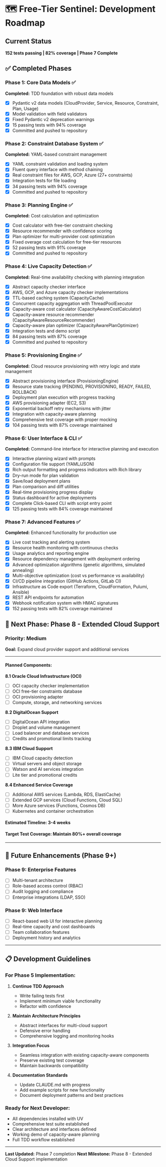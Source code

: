 # 🗺️ Free-Tier Sentinel: Development Roadmap

## Current Status
**152 tests passing | 82% coverage | Phase 7 Complete**

## ✅ Completed Phases

### Phase 1: Core Data Models ✅ 
**Completed:** TDD foundation with robust data models
- [x] Pydantic v2 data models (CloudProvider, Service, Resource, Constraint, Plan, Usage)
- [x] Model validation with field validators
- [x] Fixed Pydantic v2 deprecation warnings
- [x] 15 passing tests with 94% coverage
- [x] Committed and pushed to repository

### Phase 2: Constraint Database System ✅
**Completed:** YAML-based constraint management
- [x] YAML constraint validation and loading system
- [x] Fluent query interface with method chaining
- [x] Real constraint files for AWS, GCP, Azure (27+ constraints)
- [x] Integration tests for file loading
- [x] 34 passing tests with 94% coverage
- [x] Committed and pushed to repository

### Phase 3: Planning Engine ✅
**Completed:** Cost calculation and optimization
- [x] Cost calculator with free-tier constraint checking
- [x] Resource recommender with confidence scoring
- [x] Plan optimizer for multi-provider cost optimization
- [x] Fixed overage cost calculation for free-tier resources
- [x] 52 passing tests with 91% coverage
- [x] Committed and pushed to repository

### Phase 4: Live Capacity Detection ✅
**Completed:** Real-time availability checking with planning integration
- [x] Abstract capacity checker interface
- [x] AWS, GCP, and Azure capacity checker implementations
- [x] TTL-based caching system (CapacityCache)
- [x] Concurrent capacity aggregation with ThreadPoolExecutor
- [x] Capacity-aware cost calculator (CapacityAwareCostCalculator)
- [x] Capacity-aware resource recommender (CapacityAwareResourceRecommender)
- [x] Capacity-aware plan optimizer (CapacityAwarePlanOptimizer)
- [x] Integration tests and demo script
- [x] 84 passing tests with 87% coverage
- [x] Committed and pushed to repository

### Phase 5: Provisioning Engine ✅
**Completed:** Cloud resource provisioning with retry logic and state management
- [x] Abstract provisioning interface (ProvisioningEngine)
- [x] Resource state tracking (PENDING, PROVISIONING, READY, FAILED, ROLLBACK)
- [x] Deployment plan execution with progress tracking
- [x] AWS provisioning adapter (EC2, S3)
- [x] Exponential backoff retry mechanisms with jitter
- [x] Integration with capacity-aware planning
- [x] Comprehensive test coverage with proper mocking
- [x] 104 passing tests with 87% coverage maintained

### Phase 6: User Interface & CLI ✅  
**Completed:** Command-line interface for interactive planning and execution
- [x] Interactive planning wizard with prompts
- [x] Configuration file support (YAML/JSON)
- [x] Rich output formatting and progress indicators with Rich library
- [x] Dry-run mode for plan validation
- [x] Save/load deployment plans
- [x] Plan comparison and diff utilities
- [x] Real-time provisioning progress display
- [x] Status dashboard for active deployments
- [x] Complete Click-based CLI with script entry point
- [x] 125 passing tests with 84% coverage maintained

### Phase 7: Advanced Features ✅
**Completed:** Enhanced functionality for production use
- [x] Live cost tracking and alerting system
- [x] Resource health monitoring with continuous checks
- [x] Usage analytics and reporting engine
- [x] Resource dependency management with deployment ordering
- [x] Advanced optimization algorithms (genetic algorithms, simulated annealing)
- [x] Multi-objective optimization (cost vs performance vs availability)
- [x] CI/CD pipeline integration (GitHub Actions, GitLab CI)
- [x] Infrastructure as Code export (Terraform, CloudFormation, Pulumi, Ansible)
- [x] REST API endpoints for automation
- [x] Webhook notification system with HMAC signatures
- [x] 152 passing tests with 82% coverage maintained

## 🚧 Next Phase: Phase 8 - Extended Cloud Support

### Priority: Medium
**Goal:** Expand cloud provider support and additional services

---

#### Planned Components:

**8.1 Oracle Cloud Infrastructure (OCI)**
- [ ] OCI capacity checker implementation
- [ ] OCI free-tier constraints database
- [ ] OCI provisioning adapter
- [ ] Compute, storage, and networking services

**8.2 DigitalOcean Support**
- [ ] DigitalOcean API integration
- [ ] Droplet and volume management
- [ ] Load balancer and database services
- [ ] Credits and promotional limits tracking

**8.3 IBM Cloud Support**
- [ ] IBM Cloud capacity detection
- [ ] Virtual servers and object storage
- [ ] Watson and AI services integration
- [ ] Lite tier and promotional credits

**8.4 Enhanced Service Coverage**
- [ ] Additional AWS services (Lambda, RDS, ElastiCache)
- [ ] Extended GCP services (Cloud Functions, Cloud SQL)
- [ ] More Azure services (Functions, Cosmos DB)
- [ ] Kubernetes and container orchestration

#### Estimated Timeline: 3-4 weeks
#### Target Test Coverage: Maintain 80%+ overall coverage

---

## 🎯 Future Enhancements (Phase 9+)

### Phase 9: Enterprise Features
- [ ] Multi-tenant architecture
- [ ] Role-based access control (RBAC)
- [ ] Audit logging and compliance
- [ ] Enterprise integrations (LDAP, SSO)

### Phase 9: Web Interface
- [ ] React-based web UI for interactive planning
- [ ] Real-time capacity and cost dashboards
- [ ] Team collaboration features
- [ ] Deployment history and analytics

---

## 📋 Development Guidelines

### For Phase 5 Implementation:

1. **Continue TDD Approach**
   - Write failing tests first
   - Implement minimum viable functionality
   - Refactor with confidence

2. **Maintain Architecture Principles**
   - Abstract interfaces for multi-cloud support
   - Defensive error handling
   - Comprehensive logging and monitoring hooks

3. **Integration Focus**
   - Seamless integration with existing capacity-aware components
   - Preserve existing test coverage
   - Maintain backwards compatibility

4. **Documentation Standards**
   - Update CLAUDE.md with progress
   - Add example scripts for new functionality
   - Document deployment patterns and best practices

### Ready for Next Developer:
- All dependencies installed with UV
- Comprehensive test suite established
- Clear architecture and interfaces defined
- Working demo of capacity-aware planning
- Full TDD workflow established

---

**Last Updated:** Phase 7 completion
**Next Milestone:** Phase 8 - Extended Cloud Support implementation